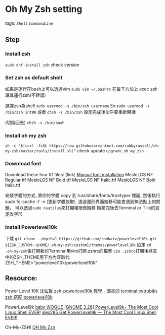 # Oh My Zsh setting
###### tags: `Shell` `CommandLine`
## Step

### Install zsh
`sudo dnf install zsh`
check version

### Set zsh as default shell
如果是運行在bash上可以透過vim
`sudo vim ~/.bashrc`
在最下方加上
exec zsh
讓其運行zsh(不建議)

選擇zsh為shell
`sudo usermod -s /bin/zsh username`
Ex:`sudo usermod -s /bin/zsh int99`
或者
`chsh -s /bin/zsh`
設定完成後似乎要重新開機

(切換回去)
`chsh -s /bin/bash`
### Install oh my zsh
`sh -c "$(curl -fsSL https://raw.githubusercontent.com/robbyrussell/oh-my-zsh/master/tools/install.sh)"`
check update
`upgrade_oh_my_zsh`

### Download font
Download these four ttf files:
(link) [Manual font installation](https://github.com/romkatv/powerlevel10k#manual-font-installation)
MesloLGS NF Regular.ttf
MesloLGS NF Bold.ttf
MesloLGS NF Italic.ttf
MesloLGS NF Bold Italic.ttf

安裝字體的方式,
將你的字體 copy 到 /usr/share/fonts/truetype/ 裡面,
然後執行 sudo fc-cache -f -v (更新字體快取).
透過圖形界面搬移可能會遇到無法貼上的問題，
可以透過`sudo nautilus`來打開權限做搬移
搬移完後去Terminal or Tilix的設定改字形

### Install Powerlevel10k
下載
`git clone --depth=1 https://github.com/romkatv/powerlevel10k.git ${ZSH_CUSTOM:-$HOME/.oh-my-zsh/custom}/themes/powerlevel10k`
設定
`cd .oh-my-zsh`後打開新的Terminal用vim打開.zshrc的檔案
`vim .zshrc`打開後將其中的ZSH_THEME用下方內容取代
ZSH_THEME="powerlevel10k/powerlevel10k"


## Resource:
Power Level 10K
[沈弘哲 zsh-powerlevel10k 教學 - 漂亮的 terminal](https://www.youtube.com/watch?v=5f8w7gYnnfU&t=44s)
[twtrubiks zsh 搭配 powerlevel10k](https://github.com/twtrubiks/linux-note/tree/master/zsh-powerlevel10k-tutorual)

PowerLevel9k
[baby WOGUE [GNOME 3.28] PowerLevel9k -  The Most Cool Linux Shell EVER!](https://www.youtube.com/watch?v=wM1uNqj71Ko&list=PLMtGfbNkiYy8QuPajgZKUUmNZXMO-EOsi&index=5&t=111s)
[alex285 Get PowerLevel9k — The Most Cool Linux Shell EVER!](https://medium.com/@alex285/get-powerlevel9k-the-most-cool-linux-shell-ever-1c38516b0caa)

Oh-My-ZSH!
[OH My Zsh](https://github.com/ohmyzsh/ohmyzsh)




